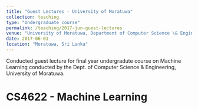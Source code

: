 ```yaml
---
title: "Guest Lectures - University of Moratuwa"
collection: teaching
type: "Undergraduate course"
permalink: /teaching/2017-jun-guest-lectures
venue: "University of Moratuwa, Department of Computer Science \& Engineering"
date: 2017-06-01
location: "Moratuwa, Sri Lanka"
---
```


Conducted guest lecture for final year undergradute course on Machine Learning conducted by the Dept. of Computer Science \& Engineering, University of Moratuwa. 

CS4622 - Machine Learning
======
